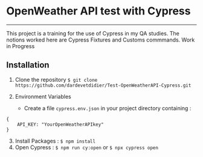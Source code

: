 # OpenWeather API test with Cypress
___

This project is a training for the use of Cypress in my QA studies. The notions worked here are Cypress Fixtures and Customs commmands.
Work in Progress

## Installation

1. Clone the repository `$ git clone https://github.com/dardevetdidier/Test-OpenWeatherAPI-Cypress.git`
2. Environment Variables

   * Create a file `cypress.env.json` in your project directory containing :
```
{
    API_KEY: "YourOpenWeatherAPIkey"
}
```

3. Install Packages : `$ npm install`
4. Open Cypress : `$ npm run cy:open` or `$ npx cypress open`

